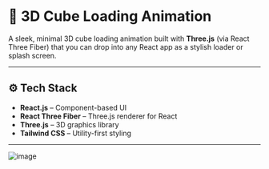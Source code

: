 # 🧊 3D Cube Loading Animation

A sleek, minimal 3D cube loading animation built with **Three.js** (via React Three Fiber) that you can drop into any React app as a stylish loader or splash screen.

---


## ⚙️ Tech Stack

- **React.js** – Component-based UI  
- **React Three Fiber** – Three.js renderer for React  
- **Three.js** – 3D graphics library  
- **Tailwind CSS** – Utility-first styling  

---

![image](https://github.com/user-attachments/assets/03167a53-9e82-417e-8c30-9999e920af5a)
